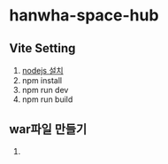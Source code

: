 # hanwha-space-hub

## Vite Setting
1. [nodejs 설치](https://nodejs.org/en/)
2. npm install
3. npm run dev
4. npm run build

## war파일 만들기
1. 